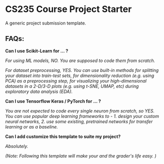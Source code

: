 # CS235 Course Project Starter

A generic project submission template.

## FAQs:
<b> Can I use Scikit-Learn for ... ? </b>

_For using ML models, NO. You are supposed to code them from scratch._ 

_For dataset preprocessing, YES. You can use built-in methods for splitting your dataset into train-test sets, for dimensionality reduction (e.g. using PCA) as a preprocessing step, for visualizing your high-dimensional datasets in a 2-D/3-D plots (e.g. using t-SNE, UMAP, etc) during exploratory data analysis (EDA)._ 

<b> Can I use Tensorflow Keras / PyTorch for ... ? </b>

_You are not expected to code every single neuron from scratch, so YES. You can use popular deep learning frameworks to - 1. design your custom neural networks, 2.  use some existing, pretrained networks for transfer learning or as a baseline._

<b> Can I add customize this template to suite my project? </b>

_Absolutely._

_(Note: Following this template will make your and the grader's life easy. )_